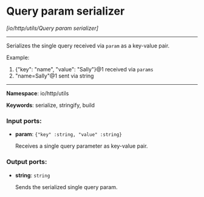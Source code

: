 # Query param serializer

_[io/http/utils/Query param serializer]_

---

Serializes the single query received via `param` as a key-value pair.

Example:
1. {"key": "name", "value": "Sally"}@1 received via `params`
2. "name=Sally"@1 sent via string

---

__Namespace__: io/http/utils

__Keywords__: serialize, stringify, build

### Input ports:

* __param__: ` {"key" :string, "value" :string} `

    Receives a single query parameter as key-value pair.

### Output ports:

* __string__: ` string `

    Sends the serialized single query param.

